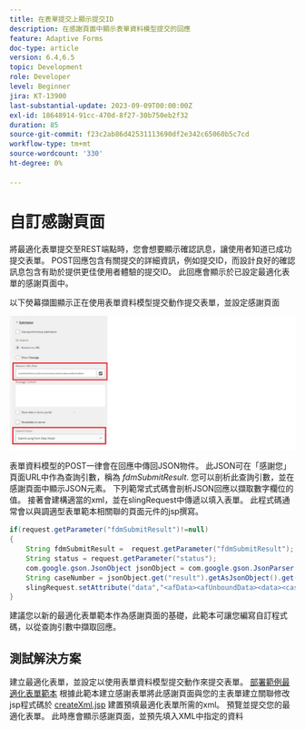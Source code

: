 ```yaml
---
title: 在表單提交上顯示提交ID
description: 在感謝頁面中顯示表單資料模型提交的回應
feature: Adaptive Forms
doc-type: article
version: 6.4,6.5
topic: Development
role: Developer
level: Beginner
jira: KT-13900
last-substantial-update: 2023-09-09T00:00:00Z
exl-id: 18648914-91cc-470d-8f27-30b750eb2f32
duration: 85
source-git-commit: f23c2ab86d42531113690df2e342c65060b5c7cd
workflow-type: tm+mt
source-wordcount: '330'
ht-degree: 0%

---
```


# 自訂感謝頁面

將最適化表單提交至REST端點時，您會想要顯示確認訊息，讓使用者知道已成功提交表單。 POST回應包含有關提交的詳細資訊，例如提交ID，而設計良好的確認訊息包含有助於提供更佳使用者體驗的提交ID。 此回應會顯示於已設定最適化表單的感謝頁面中。

以下熒幕擷圖顯示正在使用表單資料模型提交動作提交表單，並設定感謝頁面

![感謝頁面](./assets/thank-you-page-fdm-submit.png)

表單資料模型的POST一律會在回應中傳回JSON物件。 此JSON可在「感謝您」頁面URL中作為查詢引數，稱為 _fdmSubmitResult_. 您可以剖析此查詢引數，並在感謝頁面中顯示JSON元素。
下列範常式式碼會剖析JSON回應以擷取數字欄位的值。 接著會建構適當的xml，並在slingRequest中傳遞以填入表單。 此程式碼通常會以與調適型表單範本相關聯的頁面元件的jsp撰寫。

```java
if(request.getParameter("fdmSubmitResult")!=null)
{
    String fdmSubmitResult =  request.getParameter("fdmSubmitResult");
    String status = request.getParameter("status");
    com.google.gson.JsonObject jsonObject = com.google.gson.JsonParser.parseString(fdmSubmitResult).getAsJsonObject();
    String caseNumber = jsonObject.get("result").getAsJsonObject().get("number").getAsString();
    slingRequest.setAttribute("data","<afData><afUnboundData><data><caseNumber>"+caseNumber+"</caseNumber><status>"+status+"</status></data></afUnboundData></afData>");
}
```

建議您以新的最適化表單範本作為感謝頁面的基礎，此範本可讓您編寫自訂程式碼，以從查詢引數中擷取回應。

## 測試解決方案

建立最適化表單，並設定以使用表單資料模型提交動作來提交表單。
[部署範例最適化表單範本](assets/thank-you-page-template.zip)
根據此範本建立感謝表單將此感謝頁面與您的主表單建立關聯修改jsp程式碼於 [createXml.jsp](http://localhost:4502/apps/thank-you-page-template/component/page/thankyoupage/createxml.jsp) 建置預填最適化表單所需的xml。
預覽並提交您的最適化表單。
此時應會顯示感謝頁面，並預先填入XML中指定的資料
